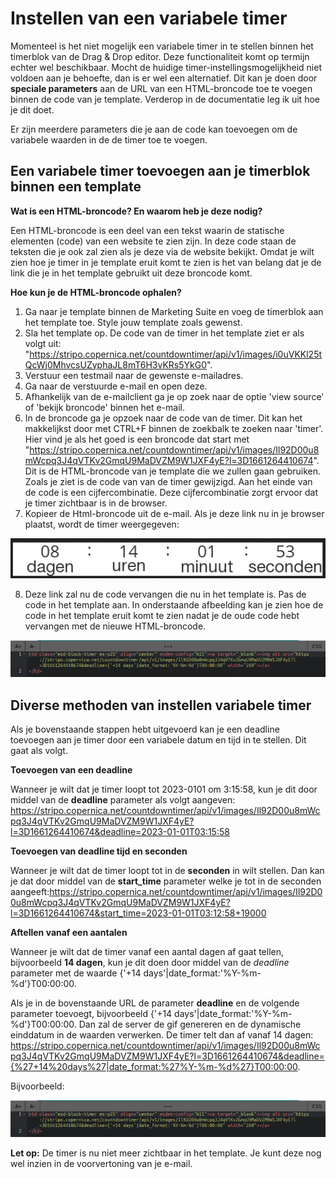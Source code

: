 # Instellen van een variabele timer

Momenteel is het niet mogelijk een variabele timer in te stellen binnen het timerblok van de Drag & Drop editor. Deze functionaliteit komt op termijn echter wel beschikbaar. Mocht de huidige timer-instellingsmogelijkheid niet voldoen aan je behoefte, dan is er wel een alternatief. Dit kan je doen door **speciale parameters** aan de URL van een HTML-broncode toe te voegen binnen de code van je template. 
Verderop in de documentatie leg ik uit hoe je dit doet. 

Er zijn  meerdere parameters die je aan de code kan toevoegen om de variabele waarden in de de timer toe te voegen.


## Een variabele timer toevoegen aan je timerblok binnen een template


**Wat is een HTML-broncode? En waarom heb je deze nodig?**


Een HTML-broncode is een deel van een tekst waarin de statische elementen (code) van een website te zien zijn. In deze code staan de teksten die je ook zal zien als je deze via de website bekijkt. Omdat je wilt zien hoe je timer in je template eruit komt te zien is het van belang dat je de link die je  in het template gebruikt uit deze broncode komt. 

**Hoe kun je de HTML-broncode ophalen?** 

1. Ga naar je template binnen de Marketing Suite en voeg de timerblok aan het template toe. Style jouw template zoals gewenst.
2. Sla het template op. De code van de timer in het template ziet er als volgt uit: "https://stripo.copernica.net/countdowntimer/api/v1/images/i0uVKKl25tQcWj0MhvcsUZyphaJL8mT6H3vKRs5YkG0".
3. Verstuur een testmail naar de gewenste e-mailadres.
4. Ga naar de verstuurde e-mail en open deze.
5. Afhankelijk van de e-mailclient ga je op zoek naar de optie 'view source' of 'bekijk broncode' binnen het e-mail.  
6. In de broncode ga je opzoek naar de code van de timer. Dit kan het makkelijkst door met  CTRL+F binnen de zoekbalk te zoeken naar 'timer'. Hier vind je als het goed is een broncode dat start met "https://stripo.copernica.net/countdowntimer/api/v1/images/Il92D00u8mWcpq3J4qVTKv2GmqU9MaDVZM9W1JXF4yE?l=3D1661264410674". Dit is de HTML-broncode van je template die we zullen gaan gebruiken. Zoals je ziet is de code van van de timer gewijzigd. Aan het einde van de code is een cijfercombinatie. Deze cijfercombinatie zorgt ervoor dat je timer zichtbaar is in de browser.
7. Kopieer de Html-broncode uit de e-mail. Als je deze link nu in je browser plaatst, wordt de timer weergegeven: 

![image timer 2](https://raw.githubusercontent.com/CopernicaMarketingSoftware/Documentation/master/Publisher/images/nl/Timer2.png)

8. Deze link zal nu de code vervangen die nu in het template is. Pas de code in het template aan. In onderstaande afbeelding kan je zien hoe de code in het template eruit komt te zien nadat je de oude code hebt vervangen met de nieuwe HTML-broncode.

![image timer 1](https://github.com/CopernicaMarketingSoftware/Documentation/blob/e7bad1743972185875de2eab4ff106f17f05a2c8/Publisher/images/Timer1.png)





## Diverse methoden van instellen variabele timer

Als je bovenstaande stappen hebt uitgevoerd kan je een deadline toevoegen aan je timer door een variabele datum en tijd in te stellen. Dit gaat als volgt. 

**Toevoegen van een deadline**

Wanneer je wilt dat je timer loopt tot 2023-0101 om 3:15:58, kun je dit door middel van de **deadline** parameter als volgt aangeven: https://stripo.copernica.net/countdowntimer/api/v1/images/Il92D00u8mWcpq3J4qVTKv2GmqU9MaDVZM9W1JXF4yE?l=3D1661264410674&deadline=2023-01-01T03:15:58

**Toevoegen van deadline tijd en seconden**

Wanneer je wilt dat de timer loopt tot in de **seconden** in wilt stellen. Dan kan je dat door middel van de **start_time** parameter welke je tot in de seconden aangeeft:https://stripo.copernica.net/countdowntimer/api/v1/images/Il92D00u8mWcpq3J4qVTKv2GmqU9MaDVZM9W1JXF4yE?l=3D1661264410674&start_time=2023-01-01T03:12:58+19000 

**Aftellen vanaf een aantalen**

Wanneer je wilt dat de timer vanaf een aantal dagen af gaat tellen, bijvoorbeeld **14 dagen**, kun je dit doen door middel van de *deadline* parameter met de waarde {'+14 days'|date_format:'%Y-%m-%d'}T00:00:00.

Als je in de bovenstaande URL de parameter **deadline** en de volgende parameter toevoegt, bijvoorbeeld {'+14 days'|date_format:'%Y-%m-%d'}T00:00:00. Dan zal de server de gif genereren en de dynamische einddatum in de waarden verwerken. De timer telt dan af vanaf 14 dagen: https://stripo.copernica.net/countdowntimer/api/v1/images/Il92D00u8mWcpq3J4qVTKv2GmqU9MaDVZM9W1JXF4yE?l=3D1661264410674&deadline={%27+14%20days%27|date_format:%27%Y-%m-%d%27}T00:00:00.

Bijvoorbeeld:

![image timer 3](https://raw.githubusercontent.com/CopernicaMarketingSoftware/Documentation/master/Publisher/images/nl/Timer3.png)

**Let op:** De timer is nu niet meer zichtbaar in het template. Je kunt deze nog wel inzien in de voorvertoning van je e-mail.



